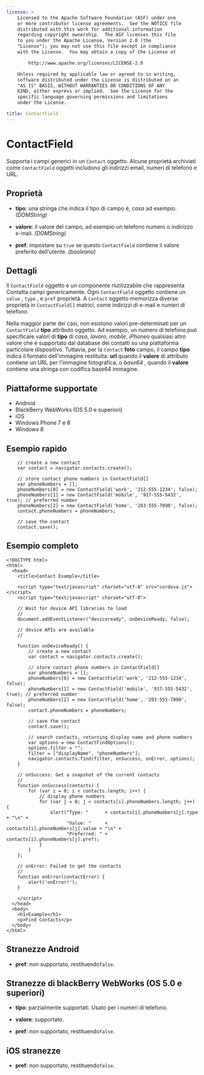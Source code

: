 ```yaml
---
license: >
    Licensed to the Apache Software Foundation (ASF) under one
    or more contributor license agreements.  See the NOTICE file
    distributed with this work for additional information
    regarding copyright ownership.  The ASF licenses this file
    to you under the Apache License, Version 2.0 (the
    "License"); you may not use this file except in compliance
    with the License.  You may obtain a copy of the License at

        http://www.apache.org/licenses/LICENSE-2.0

    Unless required by applicable law or agreed to in writing,
    software distributed under the License is distributed on an
    "AS IS" BASIS, WITHOUT WARRANTIES OR CONDITIONS OF ANY
    KIND, either express or implied.  See the License for the
    specific language governing permissions and limitations
    under the License.

title: ContactField
---
```


# ContactField

Supporta i campi generici in un `Contact` oggetto. Alcune proprietà archiviati come `ContactField` oggetti includono gli indirizzi email, numeri di telefono e URL.

## Proprietà

*   **tipo**: una stringa che indica il tipo di campo è, *casa* ad esempio. *(DOMString)*

*   **valore**: il valore del campo, ad esempio un telefono numero o indirizzo e-mail. *(DOMString)*

*   **pref**: impostare su `true` se questo `ContactField` contiene il valore preferito dell'utente. *(booleano)*

## Dettagli

Il `ContactField` oggetto è un componente riutilizzabile che rappresenta Contatta campi genericamente. Ogni `ContactField` oggetto contiene un `value` , `type` , e `pref` proprietà. A `Contact` oggetto memorizza diverse proprietà in `ContactField[]` matrici, come indirizzi di e-mail e numeri di telefono.

Nella maggior parte dei casi, non esistono valori pre-determinati per un `ContactField` **tipo** attributo oggetto. Ad esempio, un numero di telefono può specificare valori di **tipo** di *casa*, *lavoro*, *mobile*, *iPhone*o qualsiasi altro valore che è supportato dal database dei contatti su una piattaforma particolare dispositivo. Tuttavia, per la `Contact` **foto** campo, il campo **tipo** indica il formato dell'immagine restituita: **url** quando il **valore** di attributo contiene un URL per l'immagine fotografica, o *base64* , quando il **valore** contiene una stringa con codifica base64 immagine. 

## Piattaforme supportate

*   Android
*   BlackBerry WebWorks (OS 5.0 e superiori)
*   iOS
*   Windows Phone 7 e 8
*   Windows 8

## Esempio rapido

        // create a new contact
        var contact = navigator.contacts.create();
    
        // store contact phone numbers in ContactField[]
        var phoneNumbers = [];
        phoneNumbers[0] = new ContactField('work', '212-555-1234', false);
        phoneNumbers[1] = new ContactField('mobile', '917-555-5432', true); // preferred number
        phoneNumbers[2] = new ContactField('home', '203-555-7890', false);
        contact.phoneNumbers = phoneNumbers;
    
        // save the contact
        contact.save();
    

## Esempio completo

    <!DOCTYPE html>
    <html>
      <head>
        <title>Contact Example</title>
    
        <script type="text/javascript" charset="utf-8" src="cordova.js"></script>
        <script type="text/javascript" charset="utf-8">
    
        // Wait for device API libraries to load
        //
        document.addEventListener("deviceready", onDeviceReady, false);
    
        // device APIs are available
        //
    
        function onDeviceReady() {
            // create a new contact
            var contact = navigator.contacts.create();
    
            // store contact phone numbers in ContactField[]
            var phoneNumbers = [];
            phoneNumbers[0] = new ContactField('work', '212-555-1234', false);
            phoneNumbers[1] = new ContactField('mobile', '917-555-5432', true); // preferred number
            phoneNumbers[2] = new ContactField('home', '203-555-7890', false);
            contact.phoneNumbers = phoneNumbers;
    
            // save the contact
            contact.save();
    
            // search contacts, returning display name and phone numbers
            var options = new ContactFindOptions();
            options.filter = "";
            filter = ["displayName", "phoneNumbers"];
            navigator.contacts.find(filter, onSuccess, onError, options);
        }
    
        // onSuccess: Get a snapshot of the current contacts
        //
        function onSuccess(contacts) {
            for (var i = 0; i < contacts.length; i++) {
                // display phone numbers
                for (var j = 0; j < contacts[i].phoneNumbers.length; j++) {
                    alert("Type: "      + contacts[i].phoneNumbers[j].type  + "\n" +
                          "Value: "     + contacts[i].phoneNumbers[j].value + "\n" +
                          "Preferred: " + contacts[i].phoneNumbers[j].pref);
                }
            }
        };
    
        // onError: Failed to get the contacts
        //
        function onError(contactError) {
            alert('onError!');
        }
    
        </script>
      </head>
      <body>
        <h1>Example</h1>
        <p>Find Contacts</p>
      </body>
    </html>
    

## Stranezze Android

*   **pref**: non supportato, restituendo`false`.

## Stranezze di blackBerry WebWorks (OS 5.0 e superiori)

*   **tipo**: parzialmente supportati. Usato per i numeri di telefono.

*   **valore**: supportato.

*   **pref**: non supportato, restituendo`false`.

## iOS stranezze

*   **pref**: non supportato, restituendo`false`.